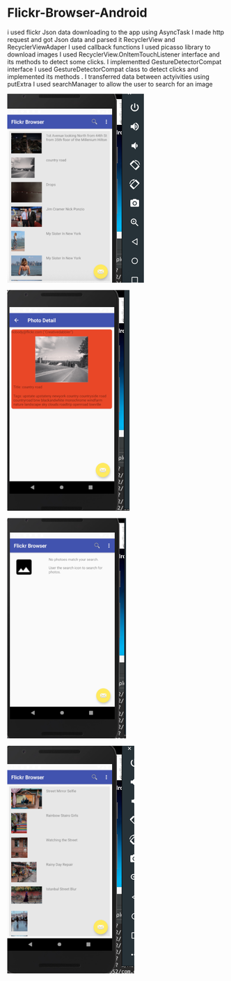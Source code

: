 # Flickr-Browser-Android
i used flickr Json data downloading to the app using AsyncTask
I made http request and got Json data and parsed it RecyclerView and RecyclerViewAdaper
I used callback functions
I used picasso library to download images
I used RecyclerView.OnItemTouchListener interface and its methods to detect some clicks.
I implementted GestureDetectorCompat interface
I used GestureDetectorCompat class to detect clicks and implemented its methods .
I transferred data between actyivities using putExtra
I used searchManager to allow the user to search for an image

![images](https://github.com/assemalturifi/Flickr-Browser-Android/blob/master/Screen%20Shot%202019-01-24%20at%205.58.43%20PM.png)

![images](https://github.com/assemalturifi/Flickr-Browser-Android/blob/master/Screen%20Shot%202019-01-24%20at%205.59.01%20PM.png)

![images](https://github.com/assemalturifi/Flickr-Browser-Android/blob/master/Screen%20Shot%202019-01-24%20at%205.59.16%20PM.png)

![images](https://github.com/assemalturifi/Flickr-Browser-Android/blob/master/Screen%20Shot%202019-01-24%20at%205.59.44%20PM.png)
